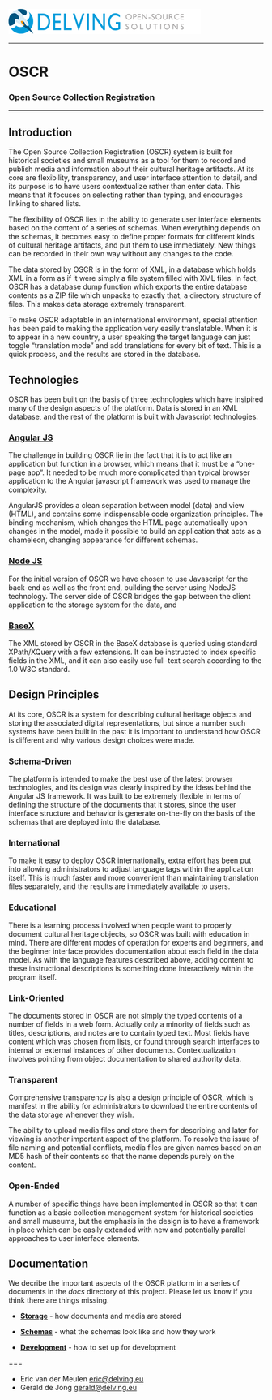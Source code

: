 ![delving logo](https://github.com/delving/oscr/blob/master/docs/DelvingLogo.png?raw=true)

----

# OSCR

### Open Source Collection Registration

---

## Introduction

The Open Source Collection Registration (OSCR) system is built for historical societies and small museums as a tool for them to record and publish media and information about their cultural heritage artifacts.  At its core are flexibility, transparency, and user interface attention to detail, and its purpose is to have users contextualize rather than enter data.  This means that it focuses on selecting rather than typing, and encourages linking to shared lists.

The flexibility of OSCR lies in the ability to generate user interface elements based on the content of a series of schemas.  When everything depends on the schemas, it becomes easy to define proper formats for different kinds of cultural heritage artifacts, and put them to use immediately.  New things can be recorded in their own way without any changes to the code.

The data stored by OSCR is in the form of XML, in a database which holds XML in a form as if it were simply a file system filled with XML files.  In fact, OSCR has a database dump function which exports the entire database contents as a ZIP file which unpacks to exactly that, a directory structure of files.  This makes data storage extremely transparent.

To make OSCR adaptable in an international environment, special attention has been paid to making the application very easily translatable.  When it is to appear in a new country, a user speaking the target language can just toggle “translation mode” and add translations for every bit of text.  This is a quick process, and the results are stored in the database.

## Technologies

OSCR has been built on the basis of three technologies which have insipired many of the design aspects of the platform.  Data is stored in an XML database, and the rest of the platform is built with Javascript technologies.

### [Angular JS](http://angularjs.org/)

The challenge in building OSCR lie in the fact that it is to act like an application but function in a browser, which means that it must be a “one-page app”.  It needed to be much more complicated than typical browser application to the Angular javascript framework was used to manage the complexity.

AngularJS provides a clean separation between model (data) and view (HTML), and contains some indispensable code organization principles.  The binding mechanism, which changes the HTML page automatically upon changes in the model, made it possible to build an application that acts as a chameleon, changing appearance for different schemas.

### [Node JS](http://nodejs.org/)

For the initial version of OSCR we have chosen to use Javascript for the back-end as well as the front end, building the server using NodeJS technology.  The server side of OSCR bridges the gap between the client application to the storage system for the data, and 

### [BaseX](http://basex.org/)

The XML stored by OSCR in the BaseX database is queried using standard XPath/XQuery with a few extensions.  It can be instructed to index specific fields in the XML, and it can also easily use full-text search according to the 1.0 W3C standard. 

## Design Principles

At its core, OSCR is a system for describing cultural heritage objects and storing the associated digital representations, but since a number such systems have been built in the past it is important to understand how OSCR is different and why various design choices were made.

### Schema-Driven

The platform is intended to make the best use of the latest browser technologies, and its design was clearly inspired by the ideas behind the Angular JS framework.  It was built to be extremely flexible in terms of defining the structure of the documents that it stores, since the user interface structure and behavior is generate on-the-fly on the basis of the schemas that are deployed into the database.

### International

To make it easy to deploy OSCR internationally, extra effort has been put into allowing administrators to adjust language tags within the application itself.  This is much faster and more convenient than maintaining translation files separately, and the results are immediately available to users.

### Educational

There is a learning process involved when people want to properly document cultural heritage objects, so OSCR was built with education in mind.  There are different modes of operation for experts and beginners, and the beginner interface provides documentation about each field in the data model.  As with the language features described above, adding content to these instructional descriptions is something done interactively within the program itself.

### Link-Oriented

The documents stored in OSCR are not simply the typed contents of a number of fields in a web form.  Actually only a minority of fields such as titles, descriptions, and notes are to contain typed text.  Most fields have content which was chosen from lists, or found through search interfaces to internal or external instances of other documents.  Contextualization involves pointing from object documentation to shared authority data.

### Transparent

Comprehensive transparency is also a design principle of OSCR, which is manifest in the ability for administrators to download the entire contents of the data storage whenever they wish.

The ability to upload media files and store them for describing and later for viewing is another important aspect of the platform. To resolve the issue of file naming and potential conflicts, media files are given names based on an MD5 hash of their contents so that the name depends purely on the content.

### Open-Ended

A number of specific things have been implemented in OSCR so that it can function as a basic collection management system for historical societies and small museums, but the emphasis in the design is to have a framework in place which can be easily extended with new and potentially parallel approaches to user interface elements.

## Documentation

We decribe the important aspects of the OSCR platform in a series of documents in the *docs* directory of this project. Please let us know if you think there are things missing.

* **[Storage](https://github.com/delving/oscr/blob/master/docs/storage.md)** - how documents and media are stored

* **[Schemas](https://github.com/delving/oscr/blob/master/docs/schemas.md)** - what the schemas look like and how they work

* **[Development](https://github.com/delving/oscr/blob/master/docs/development.md)** - how to set up for development


===

* Eric van der Meulen <eric@delving.eu>
* Gerald de Jong <gerald@delving.eu>

	


		
		
	
